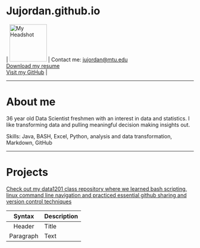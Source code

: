 # Jujordan.github.io


| <img src="{{ Jujordan.github.io }}/MTU_headshot.jpg" alt="My Headshot" width="100" height="auto">  | Contact me: jujordan@mtu.edu <br> [Download my resume](Jordan%20Justin%20Resume%2009-24-2024%202.pdf) <br> [Visit my GitHub](https://github.com/Jujordan) | 



---
# About me 
36 year old Data Scientist freshmen with an interest in data and statistics. I like transforming data and pulling meaningful decision making insights out.

Skills: Java, BASH, Excel, Python, analysis and data transformation, Markdown, GitHub

---
# Projects
  [Check out my data1201 class repository where we learned bash scripting, linux command line navigation and practiced essential github sharing and version control techniques](https://github.com/Jujordan/data1201)



| Syntax | Description |
| :---: | ----------- |
| Header | Title |
| Paragraph | Text |

